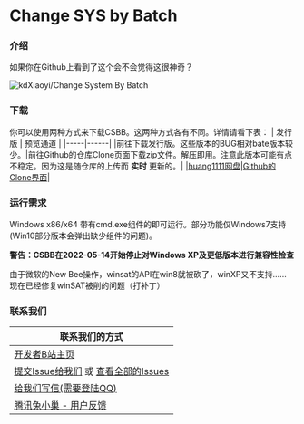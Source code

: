 # Change SYS by Batch

### 介绍

如果你在Github上看到了这个会不会觉得这很神奇？

![kdXiaoyi/Change System By Batch](https://gitee.com/kdXiaoyi/changing-sys-by-bat/widgets/widget_card.svg?colors=36c8b0,ffffff,ffffff,49b19f,000000,9b9b9b)

### 下载
你可以使用两种方式来下载CSBB。这两种方式各有不同。详情请看下表：
| 发行版 | 预览通道 |
|-----|------|
|前往下载发行版。这些版本的BUG相对bate版本较少。|前往Github的仓库Clone页面下载zip文件。解压即用。注意此版本可能有点不稳定。因为这是随仓库的上传而 **实时** 更新的。|
|[huang1111网盘](https://pan.huang1111.cn/s/oVYkF8)|[Github的Clone界面](http://github.com/kdXiaoyi/change-sys-by-bat/archive/refs/heads/master.zip)|

### 运行需求

Windows x86/x64 带有cmd.exe组件的即可运行。部分功能仅Windows7支持(Win10部分版本会弹出缺少组件的问题)。

 **警告：CSBB在2022-05-14开始停止对Windows XP及更低版本进行兼容性检查** 

由于微软的New Bee操作，winsat的API在win8就被砍了，winXP又不支持……
现在已经修复winSAT被削的问题（打补丁）

### 联系我们
|联系我们的方式|
|---|
|[开发者B站主页](https://space.bilibili.com/1987247870)|
|[提交Issue给我们](http://github.com/kdXiaoyi/change-sys-by-bat/issues/new) 或 [查看全部的Issues](http://github.com/kdXiaoyi/change-sys-by-bat/issues)|
|[给我们写信(需要登陆QQ)](https://mail.qq.com/cgi-bin/qm_share?t=qm_mailme^&email=9cTHzMTDwcPBxcS1hITblpqY)|
|[腾讯兔小巢 - 用户反馈](https://support.qq.com/product/412030/) |



